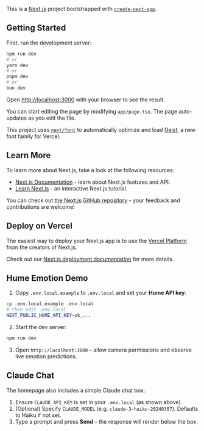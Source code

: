 This is a [Next.js](https://nextjs.org) project bootstrapped with [`create-next-app`](https://nextjs.org/docs/app/api-reference/cli/create-next-app).

## Getting Started

First, run the development server:

```bash
npm run dev
# or
yarn dev
# or
pnpm dev
# or
bun dev
```

Open [http://localhost:3000](http://localhost:3000) with your browser to see the result.

You can start editing the page by modifying `app/page.tsx`. The page auto-updates as you edit the file.

This project uses [`next/font`](https://nextjs.org/docs/app/building-your-application/optimizing/fonts) to automatically optimize and load [Geist](https://vercel.com/font), a new font family for Vercel.

## Learn More

To learn more about Next.js, take a look at the following resources:

- [Next.js Documentation](https://nextjs.org/docs) - learn about Next.js features and API.
- [Learn Next.js](https://nextjs.org/learn) - an interactive Next.js tutorial.

You can check out [the Next.js GitHub repository](https://github.com/vercel/next.js) - your feedback and contributions are welcome!

## Deploy on Vercel

The easiest way to deploy your Next.js app is to use the [Vercel Platform](https://vercel.com/new?utm_medium=default-template&filter=next.js&utm_source=create-next-app&utm_campaign=create-next-app-readme) from the creators of Next.js.

Check out our [Next.js deployment documentation](https://nextjs.org/docs/app/building-your-application/deploying) for more details.

## Hume Emotion Demo

1. Copy `.env.local.example` to `.env.local` and set your **Hume API key**:

```bash
cp .env.local.example .env.local
# then edit .env.local
NEXT_PUBLIC_HUME_API_KEY=sk_...
```

2. Start the dev server:

```bash
npm run dev
```

3. Open `http://localhost:3000` – allow camera permissions and observe live emotion predictions.

## Claude Chat

The homepage also includes a simple Claude chat box.

1. Ensure `CLAUDE_API_KEY` is set in your `.env.local` (as shown above).
2. (Optional) Specify `CLAUDE_MODEL` (e.g. `claude-3-haiku-20240307`). Defaults to Haiku if not set.
3. Type a prompt and press **Send** – the response will render below the box.
